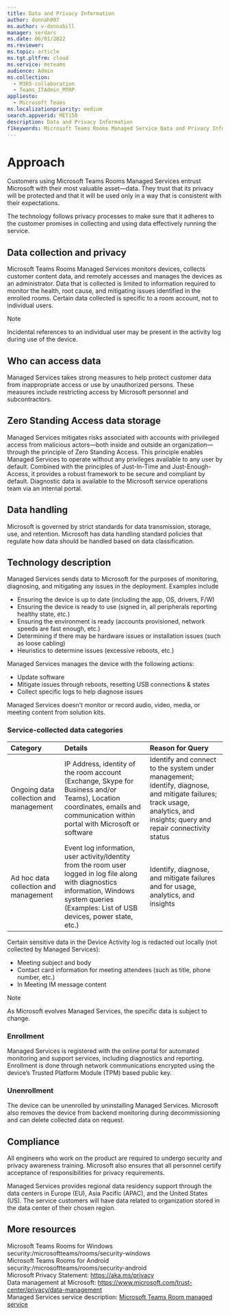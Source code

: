 ```yaml
---
title: Data and Privacy Information
author: donnah007
ms.author: v-donnahill
manager: serdars
ms.date: 06/01/2022
ms.reviewer: 
ms.topic: article
ms.tgt.pltfrm: cloud
ms.service: msteams
audience: Admin
ms.collection: 
  - M365-collaboration
  - Teams_ITAdmin_MTRP
appliesto: 
  - Microsoft Teams
ms.localizationpriority: medium
search.appverid: MET150
description: Data and Privacy Information
f1keywords: Microsoft Teams Rooms Managed Service Data and Privacy Information
---
```



# Approach

Customers using Microsoft Teams Rooms Managed Services entrust Microsoft with their most valuable asset—data. They trust that its privacy will be protected and that it will be used only in a way that is consistent with their expectations.

The technology follows privacy processes to make sure that it adheres to the customer promises in collecting and using data effectively running the service.
## Data collection and privacy

 Microsoft Teams Rooms Managed Services monitors devices, collects customer content data, and remotely accesses and manages the devices as an administrator. Data that is collected is limited to information required to monitor the health, root cause, and mitigating issues identified in the enrolled rooms. Certain data collected is specific to a room account, not to individual users.

> [!Note]
> Incidental references to an individual user may be present in the activity log during use of the device.

## Who can access data

Managed Services takes strong measures to help protect customer data from inappropriate access or use by unauthorized persons. These measures include restricting access by Microsoft personnel and subcontractors.

## Zero Standing Access data storage

Managed Services mitigates risks associated with accounts with privileged access from malicious actors—both inside and outside an organization—through the principle of Zero Standing Access. This principle enables Managed Services to operate without any privileges available to any user by default. Combined with the principles of Just-In-Time and Just-Enough-Access, it provides a robust framework to be secure and compliant by default. Diagnostic data is available to the Microsoft service operations team via an internal portal.

## Data handling

Microsoft is governed by strict standards for data transmission, storage, use, and retention. Microsoft has data handling standard policies that regulate how data should be handled based on data classification.

## Technology description

Managed Services sends data to Microsoft for the purposes of monitoring, diagnosing, and mitigating any issues in the deployment. Examples include

- Ensuring the device is up to date (including the app, OS, drivers, F/W)
- Ensuring the device is ready to use (signed in, all peripherals reporting healthy state, etc.)
- Ensuring the environment is ready (accounts provisioned, network speeds are fast enough, etc.)
- Determining if there may be hardware issues or installation issues (such as loose cabling)
- Heuristics to determine issues (excessive reboots, etc.)

Managed Services manages the device with the following actions:

- Update software
- Mitigate issues through reboots, resetting USB connections & states
- Collect specific logs to help diagnose issues

Managed Services doesn't monitor or record audio, video, media, or meeting content from solution kits.

### Service-collected data categories
 
|Category|Details|Reason for Query|
| :- | :- | :- |
|Ongoing data collection and management|IP Address, identity of the room account (Exchange, Skype for Business and/or Teams), Location coordinates, emails and communication within portal with Microsoft or software|Identify and connect to the system under management; identify, diagnose, and mitigate failures; track usage, analytics, and insights; query and repair connectivity status|
|Ad hoc data collection and management|Event log information, user activity/Identity from the room user logged in log file along with diagnostics information, Windows system queries (Examples: List of USB devices, power state, etc.)|Identify, diagnose, and mitigate failures and for usage, analytics, and insights|

Certain sensitive data in the Device Activity log is redacted out locally (not collected by Managed Services):

- Meeting subject and body
- Contact card information for meeting attendees (such as title, phone number, etc.)
- In Meeting IM message content

> [!NOTE]
> As Microsoft evolves Managed Services, the specific data is subject to change.

### Enrollment

Managed Services is registered with the online portal for automated monitoring and support services, including diagnostics and reporting. Enrollment is done through network communications encrypted using the device’s Trusted Platform Module (TPM) based public key.

### Unenrollment

The device can be unenrolled by uninstalling Managed Services. Microsoft also removes the device from backend monitoring during decommissioning and can delete collected data on request.
## Compliance

All engineers who work on the product are required to undergo security and privacy awareness training. Microsoft also ensures that all personnel certify acceptance of responsibilities for privacy requirements.

Managed Services provides regional data residency support through the data centers in Europe (EU), Asia Pacific (APAC), and the United States (US). The service customers will have data related to organization stored in the data center of their chosen region.

## More resources

Microsoft Teams Rooms for Windows security:/microsoftteams/rooms/security-windows \
Microsoft Teams Rooms for Android security:/microsoftteams/rooms/security-android \
Microsoft Privacy Statement: https://aka.ms/privacy \
Data management at Microsoft: https://www.microsoft.com/trust-center/privacy/data-management \
Managed Services service description: [Microsoft Teams Room managed service](microsoft-teams-rooms-premium.md)
